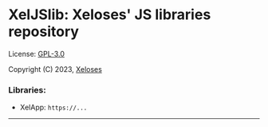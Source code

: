 # **XelJSlib**: Xeloses' JS libraries repository

License: [GPL-3.0](./LICENSE)

Copyright (C) 2023, [Xeloses](https://github.com/Xeloses/)

### Libraries:
* XelApp: ``https://...``

---
